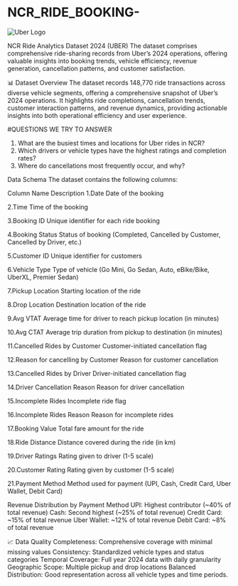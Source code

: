 # NCR_RIDE_BOOKING-
![Uber Logo](https://upload.wikimedia.org/wikipedia/commons/thumb/6/66/Uber_offices%2C_Mission_Bay_%28July_2020%29_-2.jpg/500px-Uber_offices%2C_Mission_Bay_%28July_2020%29_-2.jpg)

NCR Ride Analytics Dataset 2024 (UBER) The dataset comprises comprehensive ride-sharing records from Uber’s 2024 operations, offering valuable insights into booking trends, vehicle efficiency, revenue generation, cancellation patterns, and customer satisfaction.

📊 Dataset Overview
The dataset records 148,770 ride transactions across diverse vehicle segments, offering a comprehensive snapshot of Uber’s 2024 operations. It highlights ride completions, cancellation trends, customer interaction patterns, and revenue dynamics, providing actionable insights into both operational efficiency and user experience.

#QUESTIONS WE TRY TO ANSWER
1. What are the busiest times and locations for Uber rides in NCR?
2. Which drivers or vehicle types have the highest ratings and completion rates?
3. Where do cancellations most frequently occur, and why?



Data Schema
The dataset contains the following columns:

Column Name	Description
1.Date	Date of the booking

2.Time	Time of the booking

3.Booking ID	Unique identifier for each ride booking

4.Booking Status	Status of booking (Completed, Cancelled by Customer, Cancelled by Driver, etc.)

5.Customer ID	Unique identifier for customers

6.Vehicle Type	Type of vehicle (Go Mini, Go Sedan, Auto, eBike/Bike, UberXL, Premier Sedan)

7.Pickup Location	Starting location of the ride

8.Drop Location	Destination location of the ride

9.Avg VTAT	Average time for driver to reach pickup location (in minutes)

10.Avg CTAT	Average trip duration from pickup to destination (in minutes)

11.Cancelled Rides by Customer	Customer-initiated cancellation flag


12.Reason for cancelling by Customer	Reason for customer cancellation

13.Cancelled Rides by Driver	Driver-initiated cancellation flag

14.Driver Cancellation Reason	Reason for driver cancellation

15.Incomplete Rides	Incomplete ride flag

16.Incomplete Rides Reason	Reason for incomplete rides

17.Booking Value	Total fare amount for the ride

18.Ride Distance	Distance covered during the ride (in km)

19.Driver Ratings	Rating given to driver (1-5 scale)

20.Customer Rating	Rating given by customer (1-5 scale)

21.Payment Method	Method used for payment (UPI, Cash, Credit Card, Uber Wallet, Debit Card)



Revenue Distribution by Payment Method
UPI: Highest contributor (~40% of total revenue)
Cash: Second highest (~25% of total revenue)
Credit Card: ~15% of total revenue
Uber Wallet: ~12% of total revenue
Debit Card: ~8% of total revenue

📈 Data Quality
Completeness: Comprehensive coverage with minimal missing values
Consistency: Standardized vehicle types and status categories
Temporal Coverage: Full year 2024 data with daily granularity
Geographic Scope: Multiple pickup and drop locations
Balanced Distribution: Good representation across all vehicle types and time periods.

